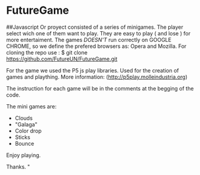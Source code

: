 # FutureGame
##Javascript
Or proyect consisted of a series of minigames. The player select wich one of them want to play. 
They are easy to play ( and lose ) for more entertaiment. 
The games _DOESN'T_ run correctly on GOOGLE CHROME, so we define the prefered browsers as: Opera and Mozilla. 
For cloning the repo use :
$ git clone https://github.com/FutureUN/FutureGame.git

For the game we used the P5 js play libraries. Used for the creation of games and plaything. 
More information: (http://p5play.molleindustria.org)

The instruction for each game will be in the comments at the begging of the code.

The mini games are:
- Clouds
- "Galaga"
- Color drop
- Sticks 
- Bounce 


Enjoy playing. 


Thanks. "